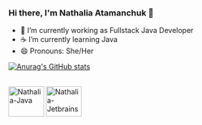 ### Hi there, I'm Nathalia Atamanchuk 👋

- 🌱 I’m currently working as Fullstack Java Developer
- ☕ I’m currently learning Java 
- 😄 Pronouns: She/Her

[![Anurag's GitHub stats](https://github-readme-stats.vercel.app/api?username=nathaliaatamanchuk&theme=midnight-purple&show_icons=true)](https://github.com/nathaliaatamanchuk/github-readme-stats)

<div style= "display: inline_block"><br>
  <img align="center" alt="Nathalia-Java" height="60" width="70" src="https://cdn.jsdelivr.net/gh/devicons/devicon/icons/java/java-original.svg">
  <img align="center" alt="Nathalia-Jetbrains" height="60" width="70" src="https://cdn.jsdelivr.net/gh/devicons/devicon/icons/jetbrains/jetbrains-original.svg">
</div>
